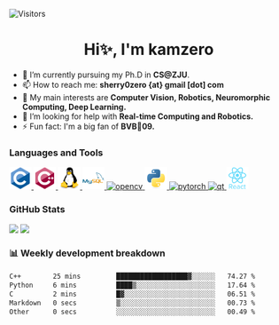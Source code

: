 <!--
**kamzero/kamzero** is a ✨ _special_ ✨ repository because its `README.md` (this file) appears on your GitHub profile.

Here are some ideas to get you started:

- 🔭 I’m currently working on ...
- 🌱 I’m currently learning ...
- 👯 I’m looking to collaborate on ...
- 🤔 I’m looking for help with ...
- 💬 Ask me about ...
- 📫 How to reach me: ...<a href="https://kamzero.github.io/about/" target="blank">
- 😄 Pronouns: ...
- ⚡ Fun fact: ...
-->

![Visitors](https://visitor-badge.laobi.icu/badge?page_id=kamzero)

<h1 align="center">Hi✨, I'm kamzero</h1>


- 🔭 I’m currently pursuing my Ph.D in **CS@ZJU**.
- 📫 How to reach me: **sherry0zero {at} gmail [dot] com**
- 🌱 My main interests are **Computer Vision, Robotics, Neuromorphic Computing, Deep Learning.**
- 🤔 I’m looking for help with **Real-time Computing and Robotics.**
- ⚡ Fun fact: I'm a big fan of **BVB&#x1F49B;09.**


<h3 align="left">Languages and Tools</h3>
<p align="left"> <a href="https://www.cprogramming.com/" target="_blank"> <img src="https://raw.githubusercontent.com/devicons/devicon/master/icons/c/c-original.svg" alt="c" width="40" height="40"/> </a> <a href="https://www.w3schools.com/cpp/" target="_blank"> <img src="https://raw.githubusercontent.com/devicons/devicon/master/icons/cplusplus/cplusplus-original.svg" alt="cplusplus" width="40" height="40"/> </a>  <a href="https://www.linux.org/" target="_blank"> <img src="https://raw.githubusercontent.com/devicons/devicon/master/icons/linux/linux-original.svg" alt="linux" width="40" height="40"/> </a> <a href="https://www.mysql.com/" target="_blank"> <img src="https://raw.githubusercontent.com/devicons/devicon/master/icons/mysql/mysql-original-wordmark.svg" alt="mysql" width="40" height="40"/> </a> <a href="https://opencv.org/" target="_blank"> <img src="https://www.vectorlogo.zone/logos/opencv/opencv-icon.svg" alt="opencv" width="40" height="40"/> </a>  <a href="https://www.python.org" target="_blank"> <img src="https://raw.githubusercontent.com/devicons/devicon/master/icons/python/python-original.svg" alt="python" width="40" height="40"/> </a> <a href="https://pytorch.org/" target="_blank"> <img src="https://www.vectorlogo.zone/logos/pytorch/pytorch-icon.svg" alt="pytorch" width="40" height="40"/> </a> <a href="https://www.qt.io/" target="_blank"> <img src="https://upload.wikimedia.org/wikipedia/commons/0/0b/Qt_logo_2016.svg" alt="qt" width="40" height="40"/> </a> <a href="https://reactjs.org/" target="_blank"> <img src="https://raw.githubusercontent.com/devicons/devicon/master/icons/react/react-original-wordmark.svg" alt="react" width="40" height="40"/> </a> 

<h3 align="left">GitHub Stats</h3>

<!-- <p>&nbsp;<img align="center" src="https://github-readme-stats.vercel.app/api?username=kamzero&show_icons=true&locale=en&layout=compact" alt="kamzero" /></p> -->


[![](https://github-readme-streak-stats.herokuapp.com/?user=kamzero&show_icons=true&hide_border=true&count_private=true&theme=flag-india&layout=compact)]() [![](https://github-readme-stats.vercel.app/api/top-langs/?username=kamzero&layout=compact&hide=html,css,less,ejs,tcl,VHDL,scss&hide_border=true&count_private=true&theme=flag-india)]()


<h3 align="left">📊 Weekly development breakdown</h3>

<!--START_SECTION:waka-->

```text
C++        25 mins         ██████████████████▓░░░░░░   74.27 %
Python     6 mins          ████▒░░░░░░░░░░░░░░░░░░░░   17.64 %
C          2 mins          █▓░░░░░░░░░░░░░░░░░░░░░░░   06.51 %
Markdown   0 secs          ▒░░░░░░░░░░░░░░░░░░░░░░░░   00.73 %
Other      0 secs          ░░░░░░░░░░░░░░░░░░░░░░░░░   00.49 %
```

<!--END_SECTION:waka-->



